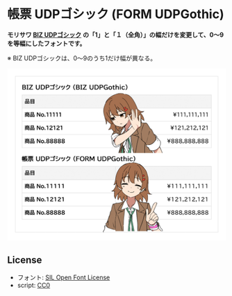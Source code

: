 # 帳票 UDPゴシック (FORM UDPGothic)

**モリサワ [BIZ UDPゴシック](https://github.com/googlefonts/morisawa-biz-ud-gothic) の「1」と「１（全角）」の幅だけを変更して、0〜9を等幅にしたフォントです。**

※ BIZ UDPゴシックは、0〜9のうち1だけ幅が異なる。

![](image.png)

## License

* フォント: [SIL Open Font License](https://openfontlicense.org/)
* script: [CC0](https://creativecommons.jp/sciencecommons/aboutcc0/)
